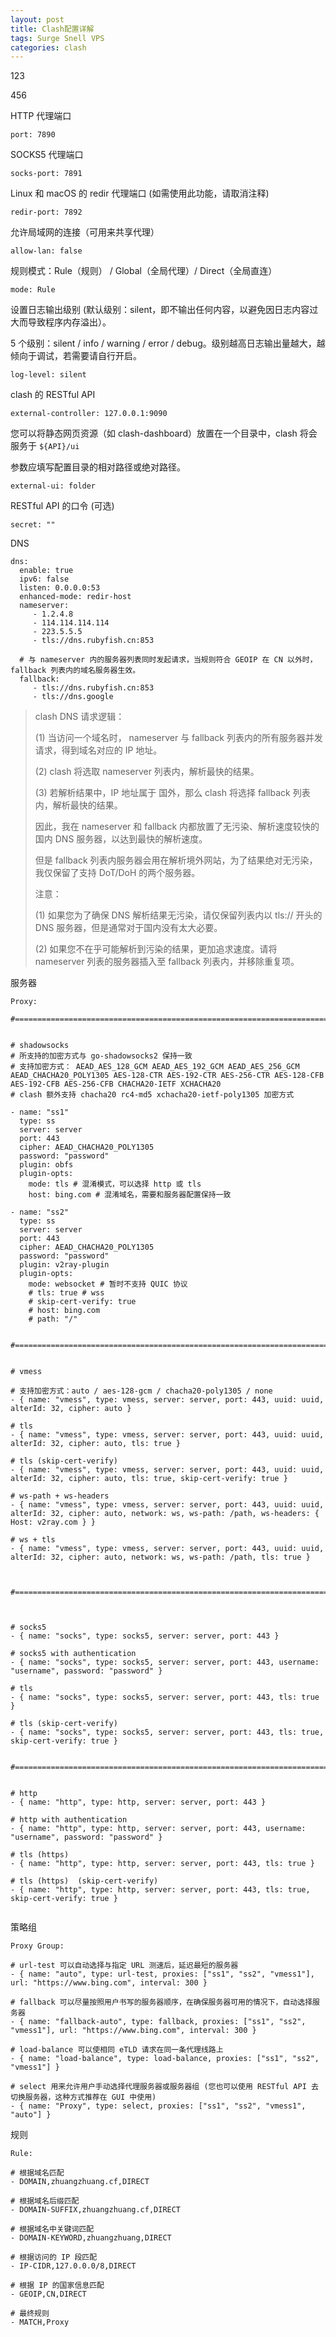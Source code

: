 ```yaml
---
layout: post
title: Clash配置详解
tags: Surge Snell VPS
categories: clash
---
```


123

456

<!-- more -->

HTTP 代理端口

```
port: 7890
```

SOCKS5 代理端口

```
socks-port: 7891
```

Linux 和 macOS 的 redir 代理端口 (如需使用此功能，请取消注释)

```
redir-port: 7892
```

允许局域网的连接（可用来共享代理）

```
allow-lan: false
```

规则模式：Rule（规则） / Global（全局代理）/ Direct（全局直连）

```
mode: Rule
```

设置日志输出级别 (默认级别：silent，即不输出任何内容，以避免因日志内容过大而导致程序内存溢出）。

5 个级别：silent / info / warning / error / debug。级别越高日志输出量越大，越倾向于调试，若需要请自行开启。

```
log-level: silent
```

clash 的 RESTful API

```
external-controller: 127.0.0.1:9090
```

您可以将静态网页资源（如 clash-dashboard）放置在一个目录中，clash 将会服务于 `${API}/ui`

参数应填写配置目录的相对路径或绝对路径。

```
external-ui: folder
```

RESTful API 的口令 (可选)

```
secret: ""
```

DNS

```
dns:
  enable: true
  ipv6: false
  listen: 0.0.0.0:53
  enhanced-mode: redir-host
  nameserver:
     - 1.2.4.8
     - 114.114.114.114
     - 223.5.5.5
     - tls://dns.rubyfish.cn:853
     
  # 与 nameserver 内的服务器列表同时发起请求，当规则符合 GEOIP 在 CN 以外时，fallback 列表内的域名服务器生效。
  fallback:
     - tls://dns.rubyfish.cn:853
     - tls://dns.google
```

>clash DNS 请求逻辑：
>
>(1) 当访问一个域名时， nameserver 与 fallback 列表内的所有服务器并发请求，得到域名对应的 IP 地址。
>
>(2) clash 将选取 nameserver 列表内，解析最快的结果。
>
>(3) 若解析结果中，IP 地址属于 国外，那么 clash 将选择 fallback 列表内，解析最快的结果。
>
>
>
>因此，我在 nameserver 和 fallback 内都放置了无污染、解析速度较快的国内 DNS 服务器，以达到最快的解析速度。
>
>但是 fallback 列表内服务器会用在解析境外网站，为了结果绝对无污染，我仅保留了支持 DoT/DoH 的两个服务器。
>
>
>
>注意：
>
>(1) 如果您为了确保 DNS 解析结果无污染，请仅保留列表内以 tls:// 开头的 DNS 服务器，但是通常对于国内没有太大必要。
>
>(2) 如果您不在乎可能解析到污染的结果，更加追求速度。请将 nameserver 列表的服务器插入至 fallback 列表内，并移除重复项。



服务器

```
Proxy:

#=================================================================================================================================================


# shadowsocks
# 所支持的加密方式与 go-shadowsocks2 保持一致
# 支持加密方式： AEAD_AES_128_GCM AEAD_AES_192_GCM AEAD_AES_256_GCM AEAD_CHACHA20_POLY1305 AES-128-CTR AES-192-CTR AES-256-CTR AES-128-CFB AES-192-CFB AES-256-CFB CHACHA20-IETF XCHACHA20 
# clash 额外支持 chacha20 rc4-md5 xchacha20-ietf-poly1305 加密方式

- name: "ss1"
  type: ss
  server: server
  port: 443
  cipher: AEAD_CHACHA20_POLY1305
  password: "password"
  plugin: obfs
  plugin-opts:
    mode: tls # 混淆模式，可以选择 http 或 tls
    host: bing.com # 混淆域名，需要和服务器配置保持一致

- name: "ss2"
  type: ss
  server: server
  port: 443
  cipher: AEAD_CHACHA20_POLY1305
  password: "password"
  plugin: v2ray-plugin
  plugin-opts:
    mode: websocket # 暂时不支持 QUIC 协议
    # tls: true # wss
    # skip-cert-verify: true
    # host: bing.com
    # path: "/"


#=================================================================================================================================================


# vmess

# 支持加密方式：auto / aes-128-gcm / chacha20-poly1305 / none
- { name: "vmess", type: vmess, server: server, port: 443, uuid: uuid, alterId: 32, cipher: auto }

# tls
- { name: "vmess", type: vmess, server: server, port: 443, uuid: uuid, alterId: 32, cipher: auto, tls: true }

# tls (skip-cert-verify)
- { name: "vmess", type: vmess, server: server, port: 443, uuid: uuid, alterId: 32, cipher: auto, tls: true, skip-cert-verify: true }

# ws-path + ws-headers
- { name: "vmess", type: vmess, server: server, port: 443, uuid: uuid, alterId: 32, cipher: auto, network: ws, ws-path: /path, ws-headers: { Host: v2ray.com } }

# ws + tls
- { name: "vmess", type: vmess, server: server, port: 443, uuid: uuid, alterId: 32, cipher: auto, network: ws, ws-path: /path, tls: true }



#=================================================================================================================================================



# socks5
- { name: "socks", type: socks5, server: server, port: 443 }

# socks5 with authentication
- { name: "socks", type: socks5, server: server, port: 443, username: "username", password: "password" }

# tls
- { name: "socks", type: socks5, server: server, port: 443, tls: true }

# tls (skip-cert-verify)
- { name: "socks", type: socks5, server: server, port: 443, tls: true, skip-cert-verify: true }


#=================================================================================================================================================


# http
- { name: "http", type: http, server: server, port: 443 }

# http with authentication
- { name: "http", type: http, server: server, port: 443, username: "username", password: "password" }

# tls (https)
- { name: "http", type: http, server: server, port: 443, tls: true }

# tls (https)  (skip-cert-verify)
- { name: "http", type: http, server: server, port: 443, tls: true, skip-cert-verify: true }


```

策略组

```
Proxy Group:

# url-test 可以自动选择与指定 URL 测速后，延迟最短的服务器
- { name: "auto", type: url-test, proxies: ["ss1", "ss2", "vmess1"], url: "https://www.bing.com", interval: 300 }

# fallback 可以尽量按照用户书写的服务器顺序，在确保服务器可用的情况下，自动选择服务器
- { name: "fallback-auto", type: fallback, proxies: ["ss1", "ss2", "vmess1"], url: "https://www.bing.com", interval: 300 }

# load-balance 可以使相同 eTLD 请求在同一条代理线路上
- { name: "load-balance", type: load-balance, proxies: ["ss1", "ss2", "vmess1"] }

# select 用来允许用户手动选择代理服务器或服务器组 (您也可以使用 RESTful API 去切换服务器，这种方式推荐在 GUI 中使用)
- { name: "Proxy", type: select, proxies: ["ss1", "ss2", "vmess1", "auto"] }
```

规则

```
Rule:

# 根据域名匹配
- DOMAIN,zhuangzhuang.cf,DIRECT

# 根据域名后缀匹配
- DOMAIN-SUFFIX,zhuangzhuang.cf,DIRECT

# 根据域名中关键词匹配
- DOMAIN-KEYWORD,zhuangzhuang,DIRECT

# 根据访问的 IP 段匹配
- IP-CIDR,127.0.0.0/8,DIRECT

# 根据 IP 的国家信息匹配
- GEOIP,CN,DIRECT

# 最终规则
- MATCH,Proxy
```


